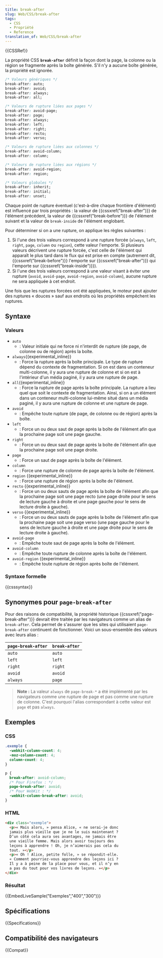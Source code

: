 ```yaml
---
title: break-after
slug: Web/CSS/break-after
tags:
  - CSS
  - Propriété
  - Reference
translation_of: Web/CSS/break-after
---
```


{{CSSRef}}

La propriété CSS **`break-after`** définit la façon dont la page, la colonne ou la région se fragmente après la boîte générée. S'il n'y a aucune boîte générée, la propriété est ignorée.

```css
/* Valeurs génériques */
break-after: auto;
break-after: avoid;
break-after: always;
break-after: all;

/* Valeurs de rupture liées aux pages */
break-after: avoid-page;
break-after: page;
break-after: always;
break-after: left;
break-after: right;
break-after: recto;
break-after: verso;

/* Valeurs de rupture liées aux colonnes */
break-after: avoid-column;
break-after: column;

/* Valeurs de rupture liées aux régions */
break-after: avoid-region;
break-after: region;

/* Valeurs globales */
break-after: inherit;
break-after: initial;
break-after: unset;
```

Chaque point de rupture éventuel (c'est-à-dire chaque frontière d'élément) est influencé par trois propriétés : la valeur de {{cssxref("break-after")}} de l'élément précédent, la valeur de {{cssxref("break-before")}} de l'élément suivant et la valeur de `break-inside` de l'élément englobant.

Pour déterminer si on a une rupture, on applique les règles suivantes :

1. Si l'une des trois valeurs correspond à une rupture forcée (`always`, `left`, `right`, `page`, `column` ou `region`), cette valeur l'emporte. Si plusieurs valeurs décrivent une rupture forcée, c'est celle de l'élément qui apparaît le plus tard dans le flux qui est prise en compte (autrement dit, {{cssxref("break-before")}} l'emporte sur {{cssxref("break-after")}} qui l'emporte sur {{cssxref("break-inside")}}).
2. Si l'une des trois valeurs correspond à une valeur visant à éviter une rupture (`avoid`, `avoid-page`, `avoid-region`, `avoid-column`), aucune rupture ne sera appliquée à cet endroit.

Une fois que les ruptures forcées ont été appliquées, le moteur peut ajouter des ruptures « douces » sauf aux endroits où les propriétés empêchent les ruptures.

## Syntaxe

### Valeurs

- `auto`
  - : Valeur initiale qui ne force ni n'interdit de rupture (de page, de colonne ou de région) après la boîte.
- `always`{{experimental_inline}}
  - : Force la rupture après la boîte principale. Le type de rupture dépend du contexte de fragmentation. Si on est dans un conteneur multi-colonne, il y aura une rupture de colonne et si on est à l'intérieur d'un média paginé, il y aura une rupture de page.
- `all`{{experimental_inline}}
  - : Force la rupture de page après la boîte principale. La rupture a lieu quel que soit le contexte de fragmentation. Ainsi, si on a un élément dans un conteneur multi-colonne lui-même situé dans un média paginé, il y aura une rupture de colonne et une rupture de page.
- `avoid`
  - : Empêche toute rupture (de page, de colonne ou de région) après la boîte.
- `left`
  - : Force un ou deux saut de page après la boîte de l'élément afin que la prochaine page soit une page gauche.
- `right`
  - : Force un ou deux saut de page après la boîte de l'élément afin que la prochaine page soit une page droite.
- `page`
  - : Force un saut de page après la boîte de l'élément.
- `column`
  - : Force une rupture de colonne de page après la boîte de l'élément.
- `region` {{experimental_inline}}
  - : Force une rupture de région après la boîte de l'élément.
- `recto` {{experimental_inline}}
  - : Force un ou deux sauts de page après la boîte de l'élément afin que la prochaine page soit une page recto (une page droite pour le sens de lecture gauche à droite et une page gauche pour le sens de lecture droite à gauche).
- `verso` {{experimental_inline}}
  - : Force un ou deux sauts de page après la boîte de l'élément afin que la prochaine page soit une page verso (une page gauche pour le sens de lecture gauche à droite et une page droite pour le sens de lecture droite à gauche).
- `avoid-page`
  - : Empêche toute saut de page après la boîte de l'élément.
- `avoid-column`
  - : Empêche toute rupture de colonne après la boîte de l'élément.
- `avoid-region` {{experimental_inline}}
  - : Empêche toute rupture de région après boîte de l'élément.

### Syntaxe formelle

{{csssyntax}}

## Synonymes pour `page-break-after`

Pour des raisons de compatibilité, la propriété historique {{cssxref("page-break-after")}} devrait être traitée par les navigateurs comme un alias de `break-after`. Cela permet de s'assurer que les sites qui utilisaient `page-break-after` continuent de fonctionner. Voici un sous-ensemble des valeurs avec leurs alias :

| `page-break-after` | `break-after` |
| ------------------ | ------------- |
| `auto`             | `auto`        |
| `left`             | `left`        |
| `right`            | `right`       |
| `avoid`            | `avoid`       |
| `always`           | `page`        |

> **Note :** La valeur `always` de `page-break-*` a été implémenté par les navigateurs comme une rupture de page et pas comme une rupture de colonne. C'est pourquoi l'alias correspondant à cette valeur est `page` et pas `always`.

## Exemples

### CSS

```css
.exemple {
  -webkit-column-count: 4;
  -moz-column-count: 4;
  column-count: 4;
}

p {
  break-after: avoid-column;
  /* Pour Firefox : */
  page-break-after: avoid;
  /* Pour WebKit : */
  -webkit-column-break-after: avoid;
}
```

### HTML

```html
<div class="exemple">
  <p>« Mais alors, » pensa Alice, « ne serai-je donc
  jamais plus vieille que je ne le suis maintenant ?
  D’un côté cela aura ses avantages, ne jamais être
  une vieille femme. Mais alors avoir toujours des
  leçons à apprendre ! Oh, je n’aimerais pas cela du
  tout. »</p>
  <p>« Oh ! Alice, petite folle, » se répondit-elle.
  « Comment pourriez-vous apprendre des leçons ici ?
  Il y a à peine de la place pour vous, et il n’y en
  a pas du tout pour vos livres de leçons. »</p>
</div>
```

### Résultat

{{EmbedLiveSample("Exemples","400","300")}}

## Spécifications

{{Specifications}}

## Compatibilité des navigateurs

{{Compat}}

